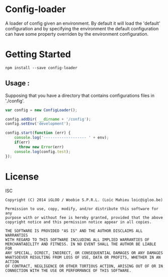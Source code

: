 # Config-loader
A loader of config given an environment.
By default it will load the 'default' configuration and by specifying the environment the default configuration can have some property overriden by the environment configuration.

# Getting Started

```
npm install --save config-loader
```

## Usage :
Supposing that you have a directory that contains configurations files in './config'.

```js
var config = new ConfigLoader();

config.addDir( __dirname + '/config');
config.setEnv('development');

config.start(function (err) {
    console.log('------------------- ' + env);
    if(err)
      throw new Error(err)
    console.log(config.test);
});
```

# License
ISC
```
Copyright (C) 2014 iGLOO / Woobie S.P.R.L. (Loïc Mahieu loic@igloo.be)

Permission to use, copy, modify, and/or distribute this software for any
purpose with or without fee is hereby granted, provided that the above
copyright notice and this permission notice appear in all copies.

THE SOFTWARE IS PROVIDED "AS IS" AND THE AUTHOR DISCLAIMS ALL WARRANTIES
WITH REGARD TO THIS SOFTWARE INCLUDING ALL IMPLIED WARRANTIES OF
MERCHANTABILITY AND FITNESS. IN NO EVENT SHALL THE AUTHOR BE LIABLE FOR
ANY SPECIAL, DIRECT, INDIRECT, OR CONSEQUENTIAL DAMAGES OR ANY DAMAGES
WHATSOEVER RESULTING FROM LOSS OF USE, DATA OR PROFITS, WHETHER IN AN ACTION
OF CONTRACT, NEGLIGENCE OR OTHER TORTIOUS ACTION, ARISING OUT OF OR IN
CONNECTION WITH THE USE OR PERFORMANCE OF THIS SOFTWARE.
```